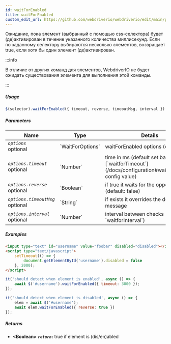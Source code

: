 ```yaml
---
id: waitForEnabled
title: waitForEnabled
custom_edit_url: https://github.com/webdriverio/webdriverio/edit/main/packages/webdriverio/src/commands/element/waitForEnabled.ts
---
```


Ожидание, пока элемент (выбранный с помощью css-селектора) будет (де)активирован в течение указанного 
количества миллисекунд. Если по заданному селектору выбираются несколько элементов, возвращает true, 
если хотя бы один элемент (де)активирован.

:::info

В отличие от других команд для элементов, WebdriverIO не будет ожидать существования элемента 
для выполнения этой команды.

:::

##### Usage

```js
$(selector).waitForEnabled({ timeout, reverse, timeoutMsg, interval })
```

##### Parameters

<table>
  <thead>
    <tr>
      <th>Name</th><th>Type</th><th>Details</th>
    </tr>
  </thead>
  <tbody>
    <tr>
      <td><code><var>options</var></code><br /><span className="label labelWarning">optional</span></td>
      <td>`WaitForOptions`</td>
      <td>waitForEnabled options (optional)</td>
    </tr>
    <tr>
      <td><code><var>options.timeout</var></code><br /><span className="label labelWarning">optional</span></td>
      <td>`Number`</td>
      <td>time in ms (default set based on [`waitforTimeout`](/docs/configuration#waitfortimeout) config value)</td>
    </tr>
    <tr>
      <td><code><var>options.reverse</var></code><br /><span className="label labelWarning">optional</span></td>
      <td>`Boolean`</td>
      <td>if true it waits for the opposite (default: false)</td>
    </tr>
    <tr>
      <td><code><var>options.timeoutMsg</var></code><br /><span className="label labelWarning">optional</span></td>
      <td>`String`</td>
      <td>if exists it overrides the default error message</td>
    </tr>
    <tr>
      <td><code><var>options.interval</var></code><br /><span className="label labelWarning">optional</span></td>
      <td>`Number`</td>
      <td>interval between checks (default: `waitforInterval`)</td>
    </tr>
  </tbody>
</table>

##### Examples

```html title="index.html"
<input type="text" id="username" value="foobar" disabled="disabled"></input>
<script type="text/javascript">
    setTimeout(() => {
        document.getElementById('username').disabled = false
    }, 2000);
</script>
```

```js title="waitForEnabledExample.js"
it('should detect when element is enabled', async () => {
    await $('#username').waitForEnabled({ timeout: 3000 });
});

it('should detect when element is disabled', async () => {
    elem = await $('#username');
    await elem.waitForEnabled({ reverse: true })
});
```

##### Returns

- **&lt;Boolean&gt;**
            **<code><var>return</var></code>:**  true     if element is (dis/en)abled